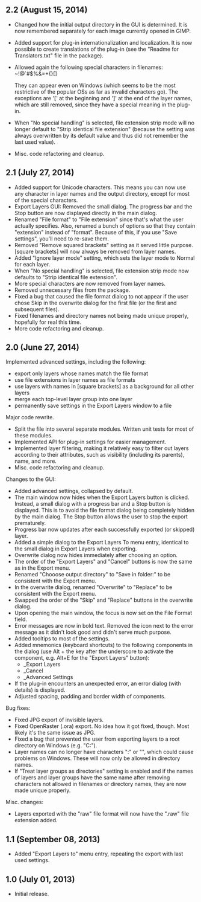 2.2 (August 15, 2014)
------------------------

* Changed how the initial output directory in the GUI is determined. It is now
  remembered separately for each image currently opened in GIMP.
* Added support for plug-in internationalization and localization. It is now
  possible to create translations of the plug-in (see the
  "Readme for Translators.txt" file in the package).
* Allowed again the following special characters in filenames: ~!@`#$%&=+{}[]
  
  They can appear even on Windows (which seems to be the most restrictive
  of the popular OSs as far as invalid characters go). The exceptions are '[' at
  the beginning and ']' at the end of the layer names, which are still removed,
  since they have a special meaning in the plug-in.
* When "No special handling" is selected, file extension strip mode will no
  longer default to "Strip identical file extension" (because the setting was
  always overwritten by its default value and thus did not remember the last
  used value).
* Misc. code refactoring and cleanup.

2.1 (July 27, 2014)
------------------------

* Added support for Unicode characters. This means you can now use any character
  in layer names and the output directory, except for most of the special characters.
* Export Layers GUI: Removed the small dialog. The progress bar and the Stop button
  are now displayed directly in the main dialog.
* Renamed "File format" to "File extension" since that's what the user actually
  specifies. Also, renamed a bunch of options so that they contain "extension"
  instead of "format". Because of this, if you use "Save settings", you'll need to
  re-save them.
* Removed "Remove squared brackets" setting as it served little purpose.
  [square brackets] will now always be removed from layer names.
* Added "Ignore layer mode" setting, which sets the layer mode to Normal for each layer.
* When "No special handling" is selected, file extension strip mode now defaults to
  "Strip identical file extension".
* More special characters are now removed from layer names.
* Removed unnecessary files from the package.
* Fixed a bug that caused the file format dialog to not appear if the user chose
  Skip in the overwrite dialog for the first file (or the first and subsequent files).
* Fixed filenames and directory names not being made unique properly, hopefully
  for real this time.
* More code refactoring and cleanup.

2.0 (June 27, 2014)
------------------------

Implemented advanced settings, including the following:
* export only layers whose names match the file format
* use file extensions in layer names as file formats 
* use layers with names in [square brackets] as a background for all other layers
* merge each top-level layer group into one layer
* permanently save settings in the Export Layers window to a file

Major code rewrite.
* Split the file into several separate modules. Written unit tests for most of these modules.
* Implemented API for plug-in settings for easier management.
* Implemented layer filtering, making it relatively easy to filter out layers
  according to their attributes, such as visibility (including its parents), name, and more.
* Misc. code refactoring and cleanup.

Changes to the GUI:
* Added advanced settings, collapsed by default.
* The main window now hides when the Export Layers button is clicked. Instead, a small dialog
  with a progress bar and a Stop button is displayed. This is to avoid the file format
  dialog being completely hidden by the main dialog. The Stop button allows the user
  to stop the export prematurely.
* Progress bar now updates after each successfully exported (or skipped) layer.
* Added a simple dialog to the Export Layers To menu entry, identical to the small dialog
  in Export Layers when exporting.
* Overwrite dialog now hides immediately after choosing an option.
* The order of the "Export Layers" and "Cancel" buttons is now the same as in the Export menu.
* Renamed "Chooose output directory" to "Save in folder:" to be consistent with the Export menu.
* In the overwrite dialog, renamed "Overwrite" to "Replace" to be consistent with the Export menu.
* Swapped the order of the "Skip" and "Replace" buttons in the overwrite dialog.
* Upon opening the main window, the focus is now set on the File Format field.
* Error messages are now in bold text. Removed the icon next to the error message
  as it didn't look good and didn't serve much purpose.
* Added tooltips to most of the settings.
* Added mnemonics (keyboard shortcuts) to the following components in the dialog (use Alt + the key after the underscore to activate the component, e.g. Alt+E for the "Export Layers" button):
  - _Export Layers
  - _Cancel
  - _Advanced Settings
* If the plug-in encounters an unexpected error, an error dialog (with details) is displayed.
* Adjusted spacing, padding and border width of components.

Bug fixes:
* Fixed JPG export of invisible layers.
* Fixed OpenRaster (.ora) export. No idea how it got fixed, though. Most likely it's the same issue as JPG.
* Fixed a bug that prevented the user from exporting layers to a root directory on Windows (e.g. "C:\").
* Layer names can no longer have characters ":" or "\", which could cause problems on Windows.
  These will now only be allowed in directory names.
* If "Treat layer groups as directories" setting is enabled and
  if the names of layers and layer groups have the same name after removing characters
  not allowed in filenames or directory names, they are now made unique properly.

Misc. changes:
* Layers exported with the "raw" file format will now have the ".raw" file extension added.

1.1 (September 08, 2013)
------------------------
* Added "Export Layers to" menu entry, repeating the export with last used settings.

1.0 (July 01, 2013)
------------------------
* Initial release.
